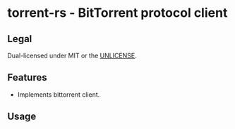 # torrent-rs - BitTorrent protocol client

## Legal

Dual-licensed under MIT or the [UNLICENSE](http://unlicense.org/).

## Features

- Implements bittorrent client.

## Usage
